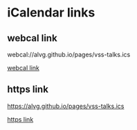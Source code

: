 # iCalendar links

## webcal link
webcal://alvg.github.io/pages/vss-talks.ics

[webcal link](webcal://alvg.github.io/pages/vss-talks.ics)

## https link
https://alvg.github.io/pages/vss-talks.ics

[https link](https://alvg.github.io/pages/vss-talks.ics)

